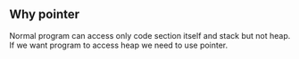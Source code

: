 ## Why pointer

Normal program can access only code section itself and stack but not heap. If we want program to access heap we need to use pointer.

